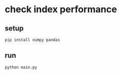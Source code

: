 # check index performance

## setup

```shell
pip install numpy pandas
```

## run

```shell
python main.py
```
